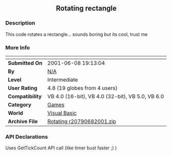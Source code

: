 ﻿<div align="center">

## Rotating rectangle


</div>

### Description

This code rotates a rectangle... sounds boring but its cool, trust me
 
### More Info
 


<span>             |<span>
---                |---
**Submitted On**   |2001-06-08 19:13:04
**By**             |[N/A](https://github.com/Planet-Source-Code/PSCIndex/blob/master/ByAuthor/empty.md)
**Level**          |Intermediate
**User Rating**    |4.8 (19 globes from 4 users)
**Compatibility**  |VB 4\.0 \(16\-bit\), VB 4\.0 \(32\-bit\), VB 5\.0, VB 6\.0
**Category**       |[Games](https://github.com/Planet-Source-Code/PSCIndex/blob/master/ByCategory/games__1-38.md)
**World**          |[Visual Basic](https://github.com/Planet-Source-Code/PSCIndex/blob/master/ByWorld/visual-basic.md)
**Archive File**   |[Rotating r20790682001\.zip](https://github.com/Planet-Source-Code/rotating-rectangle__1-23879/archive/master.zip)

### API Declarations

Uses GetTickCount API call (like timer bust faster ;) )





